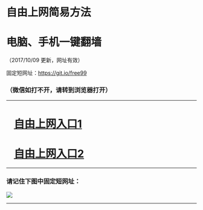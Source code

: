 ﻿# 自由上网简易方法

# 电脑、手机一键翻墙

（2017/10/09 更新，网址有效）

固定短网址：https://git.io/free99

### （微信如打不开，请转到浏览器打开）


***





# &nbsp;&nbsp; <a href="http://ft2829416586.fwq-tz-1001.info/fwqtz01.html?t=10090017870 " target="_blank">自由上网入口1</a>
# &nbsp;&nbsp; <a href="http://ft2731520048.fwq-tz-1002.info/fwqtz02.html?t=100900131516 " target="_blank">自由上网入口2</a>
***

### 请记住下图中固定短网址：

<img src="https://s3-us-west-2.amazonaws.com/fwq-1001/yjfq-20170905okok.png" /> 


***

